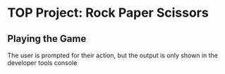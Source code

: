 # TOP Project: Rock Paper Scissors

## Playing the Game

The user is prompted for their action, but the output is only shown in the developer tools console